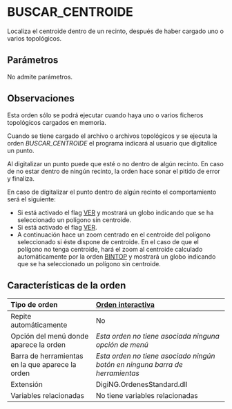 # BUSCAR\_CENTROIDE

Localiza el centroide dentro de un recinto, después de haber cargado uno o varios topológicos.

## Parámetros

No admite parámetros.

## Observaciones

Esta orden sólo se podrá ejecutar cuando haya uno o varios ficheros topológicos cargados en memoria.

Cuando se tiene cargado el archivo o archivos topológicos y se ejecuta la orden _BUSCAR\_CENTROIDE_ el programa indicará al usuario que digitalice un punto.

Al digitalizar un punto puede que esté o no dentro de algún recinto. En caso de no estar dentro de ningún recinto, la orden hace sonar el pitido de error y finaliza.

En caso de digitalizar el punto dentro de algún recinto el comportamiento será el siguiente:

* Si está activado el flag [VER](/digi3d-net/referencia/ventana-de-dibujo/variables/v/ver.md) y mostrará un globo indicando que se ha seleccionado un polígono sin centroide.
* Si está activado el flag [VER](/digi3d-net/referencia/ventana-de-dibujo/variables/v/ver.md).
* A continuación hace un zoom centrado en el centroide del polígono seleccionado si éste dispone de centroide. En el caso de que el polígono no tenga centroide, hará el zoom al centroide calculado automáticamente por la orden [BINTOP](/digi3d-net/referencia/ventana-de-dibujo/ordenes/b/bintop.md) y mostrará un globo indicando que se ha seleccionado un polígono sin centroide.

## Características de la orden

| Tipo de orden | [Orden interactiva](buscar-centroide.md) |
| :--- | :--- |
| Repite automáticamente | No |
| Opción del menú donde aparece la orden | _Esta orden no tiene asociada ninguna opción de menú_ |
| Barra de herramientas en la que aparece la orden | _Esta orden no tiene asociado ningún botón en ninguna barra de herramientas_ |
| Extensión | DigiNG.OrdenesStandard.dll |
| Variables relacionadas | No tiene variables relacionadas |

